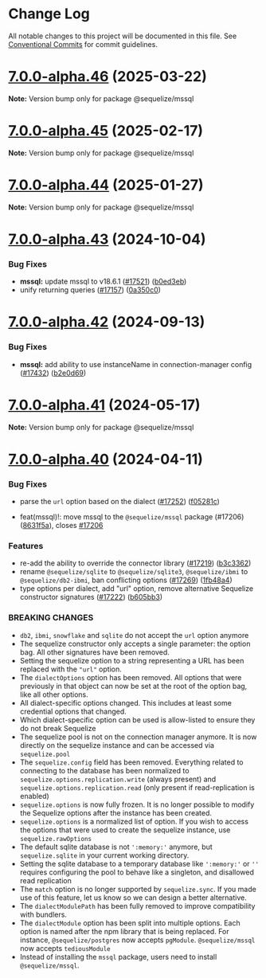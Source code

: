 # Change Log

All notable changes to this project will be documented in this file.
See [Conventional Commits](https://conventionalcommits.org) for commit guidelines.

# [7.0.0-alpha.46](https://github.com/sequelize/sequelize/compare/v7.0.0-alpha.45...v7.0.0-alpha.46) (2025-03-22)

**Note:** Version bump only for package @sequelize/mssql

# [7.0.0-alpha.45](https://github.com/sequelize/sequelize/compare/v7.0.0-alpha.44...v7.0.0-alpha.45) (2025-02-17)

**Note:** Version bump only for package @sequelize/mssql

# [7.0.0-alpha.44](https://github.com/sequelize/sequelize/compare/v7.0.0-alpha.43...v7.0.0-alpha.44) (2025-01-27)

**Note:** Version bump only for package @sequelize/mssql

# [7.0.0-alpha.43](https://github.com/sequelize/sequelize/compare/v7.0.0-alpha.42...v7.0.0-alpha.43) (2024-10-04)

### Bug Fixes

- **mssql:** update mssql to v18.6.1 ([#17521](https://github.com/sequelize/sequelize/issues/17521)) ([b0ed3eb](https://github.com/sequelize/sequelize/commit/b0ed3eb5757af0b18c47c011ffc42b9c9cb44c46))
- unify returning queries ([#17157](https://github.com/sequelize/sequelize/issues/17157)) ([0a350c0](https://github.com/sequelize/sequelize/commit/0a350c0f91d0eee9c56b92f47cc23c273c9eb206))

# [7.0.0-alpha.42](https://github.com/sequelize/sequelize/compare/v7.0.0-alpha.41...v7.0.0-alpha.42) (2024-09-13)

### Bug Fixes

- **mssql:** add ability to use instanceName in connection-manager config ([#17432](https://github.com/sequelize/sequelize/issues/17432)) ([b2e0d69](https://github.com/sequelize/sequelize/commit/b2e0d69c3b4071c616f0e6ef8ceea8dfc3cbf284))

# [7.0.0-alpha.41](https://github.com/sequelize/sequelize/compare/v7.0.0-alpha.40...v7.0.0-alpha.41) (2024-05-17)

**Note:** Version bump only for package @sequelize/mssql

# [7.0.0-alpha.40](https://github.com/sequelize/sequelize/compare/v7.0.0-alpha.39...v7.0.0-alpha.40) (2024-04-11)

### Bug Fixes

- parse the `url` option based on the dialect ([#17252](https://github.com/sequelize/sequelize/issues/17252)) ([f05281c](https://github.com/sequelize/sequelize/commit/f05281cd406cba7d14c8770d64261ef6b859d143))

- feat(mssql)!: move mssql to the `@sequelize/mssql` package (#17206) ([8631f5a](https://github.com/sequelize/sequelize/commit/8631f5a51cf81e244f3160d753865bdfa0a2f539)), closes [#17206](https://github.com/sequelize/sequelize/issues/17206)

### Features

- re-add the ability to override the connector library ([#17219](https://github.com/sequelize/sequelize/issues/17219)) ([b3c3362](https://github.com/sequelize/sequelize/commit/b3c3362aeca7ce50d0bdb657c6db25f2418dc687))
- rename `@sequelize/sqlite` to `@sequelize/sqlite3`, `@sequelize/ibmi` to `@sequelize/db2-ibmi`, ban conflicting options ([#17269](https://github.com/sequelize/sequelize/issues/17269)) ([1fb48a4](https://github.com/sequelize/sequelize/commit/1fb48a462c96ec64bf8ed19f91662c4d73e1fe3e))
- type options per dialect, add "url" option, remove alternative Sequelize constructor signatures ([#17222](https://github.com/sequelize/sequelize/issues/17222)) ([b605bb3](https://github.com/sequelize/sequelize/commit/b605bb372b1500a75daa46bb4c4ae6f4912094a1))

### BREAKING CHANGES

- `db2`, `ibmi`, `snowflake` and `sqlite` do not accept the `url` option anymore
- The sequelize constructor only accepts a single parameter: the option bag. All other signatures have been removed.
- Setting the sequelize option to a string representing a URL has been replaced with the `"url"` option.
- The `dialectOptions` option has been removed. All options that were previously in that object can now be set at the root of the option bag, like all other options.
- All dialect-specific options changed. This includes at least some credential options that changed.
- Which dialect-specific option can be used is allow-listed to ensure they do not break Sequelize
- The sequelize pool is not on the connection manager anymore. It is now directly on the sequelize instance and can be accessed via `sequelize.pool`
- The `sequelize.config` field has been removed. Everything related to connecting to the database has been normalized to `sequelize.options.replication.write` (always present) and `sequelize.options.replication.read` (only present if read-replication is enabled)
- `sequelize.options` is now fully frozen. It is no longer possible to modify the Sequelize options after the instance has been created.
- `sequelize.options` is a normalized list of option. If you wish to access the options that were used to create the sequelize instance, use `sequelize.rawOptions`
- The default sqlite database is not `':memory:'` anymore, but `sequelize.sqlite` in your current working directory.
- Setting the sqlite database to a temporary database like `':memory:'` or `''` requires configuring the pool to behave like a singleton, and disallowed read replication
- The `match` option is no longer supported by `sequelize.sync`. If you made use of this feature, let us know so we can design a better alternative.
- The `dialectModulePath` has been fully removed to improve compatibility with bundlers.
- The `dialectModule` option has been split into multiple options. Each option is named after the npm library that is being replaced. For instance, `@sequelize/postgres` now accepts `pgModule`. `@sequelize/mssql` now accepts `tediousModule`
- Instead of installing the `mssql` package, users need to install `@sequelize/mssql`.
